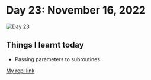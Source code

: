 # Day 23: November 16, 2022
![Day 23](Day23.png)

## Things I learnt today

- Passing parameters to subroutines

[My repl link](https://replit.com/@tenocijam/day24100-days-of-code#main.py)
